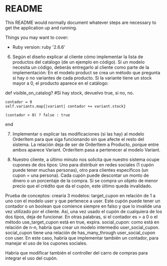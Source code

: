 # README

This README would normally document whatever steps are necessary to get the
application up and running.

Things you may want to cover:

* Ruby version: ruby '2.6.6'

6. Según el diseño explicar al cliente cómo implementar la lista de productos del catálogo (de un ejemplo en código). Si un modelo necesita un código, deberás entregarlo al cliente como parte de la implementación:
En el modelo product se crea un método que pregunta si hay o no variantes de cada producto. Si la variante tiene un stock mayor a 0, el producto aparece en el catálogo:

def visible_on_catalog?
    #Si hay stock, devuelvo true, si no, no.

    contador = 0
    self.variants.map{|variant| contador += variant.stock}

    (contador > 0) ? false : true
    
  end

  7. Implementar o explicar las modificaciones (si las hay) al modelo OrderItem para que siga funcionando sin que afecte el resto del sistema.
  La relación deja de ser de OrderItem a Producto, porque entre ambos aparece Variant. OrderItem pasa a pertenecer al modelo Variant.

  8. Nuestro cliente, a último minuto nos solicita que nuestro sistema ocupe cupones de dos tipos: Uno para distribuir en redes sociales (1 cupón puede tener muchas personas), otro para clientes específicos (un cupon = una persona). Cada cupón puede descontar un monto de dinero o un porcentaje de la compra. Si se compra un objeto de menor precio que el crédito que da el cupón, este último queda invalidado.

  Prueba de conceptos: crearía 3 modelos:
  target_cupon en relación de 1 a uno con el modelo user y que pertenece a user. Este cupón puede tener un contador o un boolean que comience siempre en falso y  que lo invalide una vez utilizado por el cliente. Así, una vez usado el cupón de cualquiera de los dos tipos, deja de funcionar. En otras palabras, si el contador es > a 0 o el método use_target_cupon está en true, expira.
  social_cupon: como está en relación de n-n, habría que crear un modelo intermedio user_social_cupon. social_cupon tiene una relación de has_many_through user_social_cupon con user. En este caso, habría que implementar también un contador, para manejar el uso de los cupones sociales. 

  Habría que modificar también el controller del carro de compras para integrar el uso del cupón.
